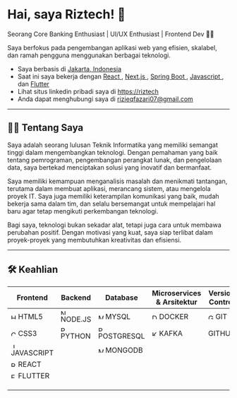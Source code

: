 <html lang="en">
 <head>
  <meta charset="utf-8"/>
  <meta content="width=device-width, initial-scale=1" name="viewport"/>
   <!-- Right Content -->
    <h1 class="text-[#c9d1d9] font-bold text-[18px] mb-2">
     Hai, saya Riztech!
     <span class="inline-block">
      👋
     </span>
    </h1>
    <p class="text-[#8b949e] text-[11px] mb-3">
     Seorang  Core Banking Enthusiast | UI/UX Enthusiast | Frontend Dev
     <span class="text-[#f0a500]">
      🧑‍💻
     </span>
    </p>
    <p class="mb-3">
     Saya berfokus pada pengembangan aplikasi web yang efisien, skalabel, dan ramah pengguna menggunakan berbagai teknologi.
    </p>
    <ul class="list-disc list-inside space-y-1 mb-4 text-[13px]">
     <li>
      <i class="fas fa-circle text-[#3fb68b] text-[8px] mr-1">
      </i>
      Saya berbasis di
      <a class="text-[#58a6ff] underline" href="#">
       Jakarta, Indonesia
      </a>
     </li>
     <li>
      <i class="fas fa-satellite-dish text-[#3fb68b] text-[8px] mr-1">
      </i>
      Saat ini saya bekerja dengan
      <a class="text-[#58a6ff] underline" href="#">
       React
      </a>
      ,
      <a class="text-[#58a6ff] underline" href="#">
       Next.js
      </a>
      ,
      <a class="text-[#58a6ff] underline" href="#">
       Spring Boot
      </a>
      ,
      <a class="text-[#58a6ff] underline" href="#">
       Javascript
      </a>
      , dan
      <a class="text-[#58a6ff] underline" href="#">
       Flutter
      </a>
     </li>
     <li>
      <i class="fas fa-desktop text-[#3fb68b] text-[8px] mr-1">
      </i>
       Lihat situs linkedin pribadi saya di
      <a class="text-[#58a6ff] underline" href="https://www.linkedin.com/in/rizieq-fazari-616140343/" target="_blank">
      https://riztech
      </a>
     </li>
     <li>
      <i class="fas fa-envelope text-[#3fb68b] text-[8px] mr-1">
      </i>
      Anda dapat menghubungi saya di
      <a class="text-[#58a6ff] underline" href="mailto:rizieqfazari07@gmail.com">
       rizieqfazari07@gmail.com
      </a>
     </li>
    </ul>
    <hr class="border-[#30363d] mb-3"/>
    <section class="mb-4">
     <h2 class="font-semibold text-[#c9d1d9] mb-2 flex items-center gap-2">
      <span>
       🧑‍💻
      </span>
      <span>
       Tentang Saya
      </span>
     </h2>
     <p class="text-[13px]">
    Saya adalah seorang lulusan Teknik Informatika yang memiliki semangat tinggi dalam
mengembangkan teknologi. Dengan pemahaman yang baik tentang pemrograman,
pengembangan perangkat lunak, dan pengelolaan data, saya bertekad menciptakan
solusi yang inovatif dan bermanfaat.
     </p>
     <p class="text-[13px]">
Saya memiliki kemampuan menganalisis masalah dan menikmati tantangan, terutama
dalam membuat aplikasi, merancang sistem, atau mengelola proyek IT. Saya juga
memiliki keterampilan komunikasi yang baik, mudah bekerja sama dalam tim, dan
selalu bersemangat untuk mempelajari hal baru agar tetap mengikuti perkembangan
teknologi.
     </p>
     <p class="text-[13px]">
Bagi saya, teknologi bukan sekadar alat, tetapi juga cara untuk membawa perubahan
positif. Dengan motivasi yang kuat, saya siap terlibat dalam proyek-proyek yang
membutuhkan kreativitas dan efisiensi.
     </p>
    </section>
    <hr class="border-[#30363d] mb-3"/>
    <section>
     <h2 class="font-semibold text-[#c9d1d9] mb-2 flex items-center gap-2">
      <span>
       🛠️
      </span>
      <span>
       Keahlian
      </span>
     </h2>
   <table class="w-full border border-[#30363d] text-[11px] text-[#8b949e] table-fixed">
      <thead>
       <tr class="border-b border-[#30363d]">
        <th class="border-r border-[#30363d] py-1 px-2 bg-[#0d1117] text-[#8b949e] font-normal">
         Frontend
        </th>
        <th class="border-r border-[#30363d] py-1 px-2 bg-[#0d1117] text-[#8b949e] font-normal">
         Backend
        </th>
        <th class="border-r border-[#30363d] py-1 px-2 bg-[#0d1117] text-[#8b949e] font-normal">
         Database
        </th>
        <th class="border-r border-[#30363d] py-1 px-2 bg-[#0d1117] text-[#8b949e] font-normal">
         Microservices &amp; Arsitektur
        </th>
        <th class="py-1 px-2 bg-[#0d1117] text-[#8b949e] font-normal">
         Version Control
        </th>
       </tr>
      </thead>
      <tbody>
       <tr class="border-b border-[#30363d]">
        <td class="border-r border-[#30363d] py-1 px-2">
         <span class="inline-flex items-center gap-1 bg-[#f06529] text-white text-[9px] font-semibold rounded px-1.5 py-[1px]">
          <img alt="HTML5 icon" class="inline-block" height="12" src="https://storage.googleapis.com/a1aa/image/b7745de7-c91b-4779-94fc-9d542aaa934c.jpg" width="12"/>
          HTML5
         </span>
        </td>
        <td class="border-r border-[#30363d] py-1 px-2">
         <span class="inline-flex items-center gap-1 bg-[#3c873a] text-white text-[9px] font-semibold rounded px-1.5 py-[1px]">
          <img alt="Node.js icon" class="inline-block" height="12" src="https://storage.googleapis.com/a1aa/image/737ed4df-25d2-4998-f734-2b987768f6bd.jpg" width="12"/>
          NODE.JS
         </span>
        </td>
        <td class="border-r border-[#30363d] py-1 px-2">
         <span class="inline-flex items-center gap-1 bg-[#4479a1] text-white text-[9px] font-semibold rounded px-1.5 py-[1px]">
          <img alt="MySQL icon" class="inline-block" height="12" src="https://storage.googleapis.com/a1aa/image/c24f99b5-5135-4289-eeca-9d9dc7221070.jpg" width="12"/>
          MYSQL
         </span>
        </td>
        <td class="border-r border-[#30363d] py-1 px-2">
         <span class="inline-flex items-center gap-1 bg-[#0db7ed] text-white text-[9px] font-semibold rounded px-1.5 py-[1px]">
          <img alt="Docker icon" class="inline-block" height="12" src="https://storage.googleapis.com/a1aa/image/88a7b12f-96a1-4c9d-adcd-7139890e86b3.jpg" width="12"/>
          DOCKER
         </span>
        </td>
        <td class="py-1 px-2">
         <span class="inline-flex items-center gap-1 bg-[#f05032] text-white text-[9px] font-semibold rounded px-1.5 py-[1px]">
          <img alt="Git icon" class="inline-block" height="12" src="https://storage.googleapis.com/a1aa/image/07e8f5b8-c289-4206-7876-5e5b6031fb8e.jpg" width="12"/>
          GIT
         </span>
        </td>
       </tr>
       <tr class="border-b border-[#30363d]">
        <td class="border-r border-[#30363d] py-1 px-2">
         <span class="inline-flex items-center gap-1 bg-[#264de4] text-white text-[9px] font-semibold rounded px-1.5 py-[1px]">
          <img alt="CSS3 icon" class="inline-block" height="12" src="https://storage.googleapis.com/a1aa/image/429d59f4-c403-4132-178a-7d9cd46b8ad9.jpg" width="12"/>
          CSS3
         </span>
        </td>
        <td class="border-r border-[#30363d] py-1 px-2">
         <span class="inline-flex items-center gap-1 bg-[#357a38] text-white text-[9px] font-semibold rounded px-1.5 py-[1px]">
          <img alt="Python icon" class="inline-block" height="12" src="https://storage.googleapis.com/a1aa/image/6e078b26-8e40-432c-7da9-257b8f8035cf.jpg" width="12"/>
          PYTHON
         </span>
        </td>
        <td class="border-r border-[#30363d] py-1 px-2">
         <span class="inline-flex items-center gap-1 bg-[#336791] text-white text-[9px] font-semibold rounded px-1.5 py-[1px]">
          <img alt="PostgreSQL icon" class="inline-block" height="12" src="https://storage.googleapis.com/a1aa/image/67344761-3d7a-417d-55ca-e185550b2a3f.jpg" width="12"/>
          POSTGRESQL
         </span>
        </td>
        <td class="border-r border-[#30363d] py-1 px-2">
         <span class="inline-flex items-center gap-1 bg-[#6e6e6e] text-white text-[9px] font-semibold rounded px-1.5 py-[1px]">
          <img alt="Kafka icon" class="inline-block" height="12" src="https://storage.googleapis.com/a1aa/image/41589b27-e99e-4a4a-8815-3b172fb083cc.jpg" width="12"/>
          KAFKA
         </span>
        </td>
        <td class="py-1 px-2">
         <span class="inline-flex items-center gap-1 bg-[#222222] text-white text-[9px] font-semibold rounded px-1.5 py-[1px]">
          <i class="fab fa-github">
          </i>
          GITHUB
         </span>
        </td>
       </tr>
       <tr class="border-b border-[#30363d]">
        <td class="border-r border-[#30363d] py-1 px-2">
         <span class="inline-flex items-center gap-1 bg-[#f7df1e] text-black text-[9px] font-semibold rounded px-1.5 py-[1px]">
          <img alt="JavaScript icon" class="inline-block" height="12" src="https://storage.googleapis.com/a1aa/image/eb105c10-b4bf-4b38-01bf-57de2c9f2c4b.jpg" width="12"/>
          JAVASCRIPT
         </span>
        </td>
        <td class="border-r border-[#30363d] py-1 px-2">
        </td>
        <td class="border-r border-[#30363d] py-1 px-2">
         <span class="inline-flex items-center gap-1 bg-[#4db33d] text-white text-[9px] font-semibold rounded px-1.5 py-[1px]">
          <img alt="MongoDB icon" class="inline-block" height="12" src="https://storage.googleapis.com/a1aa/image/e3ddb4f0-8e22-4b09-1730-baf6085c5637.jpg" width="12"/>
          MONGODB
         </span>
        </td>
       </tr>
       <tr class="border-b border-[#30363d]">
        <td class="border-r border-[#30363d] py-1 px-2">
         <span class="inline-flex items-center gap-1 bg-[#61dafb] text-black text-[9px] font-semibold rounded px-1.5 py-[1px]">
          <img alt="React icon" class="inline-block" height="12" src="https://storage.googleapis.com/a1aa/image/b74e3fb8-affc-4c43-6ec4-68020e13f11f.jpg" width="12"/>
          REACT
         </span>
        </td>
        <td class="border-r border-[#30363d] py-1 px-2">
        </td>
        <td class="border-r border-[#30363d] py-1 px-2">
        </td>
        <td class="border-r border-[#30363d] py-1 px-2">
        </td>
        <td class="py-1 px-2">
        </td>
       </tr>
       <tr class="border-b border-[#30363d]">
        <td class="border-r border-[#30363d] py-1 px-2">
         <span class="inline-flex items-center gap-1 bg-[#02569b] text-white text-[9px] font-semibold rounded px-1.5 py-[1px]">
          <img alt="Flutter icon" class="inline-block" height="12" src="https://storage.googleapis.com/a1aa/image/088cb47a-9594-4d2e-8018-8fe12d50c6c5.jpg" width="12"/>
          FLUTTER
         </span>
        </td>
        <td class="border-r border-[#30363d] py-1 px-2">
        </td>
        <td class="border-r border-[#30363d] py-1 px-2">
        </td>
        <td class="py-1 px-2">
        </td>
       </tr>
       <tr class="border-b border-[#30363d]">
        <td class="border-r border-[#30363d] py-1 px-2">
        </td>
        <td class="border-r border-[#30363d] py-1 px-2">
        </td>
        <td class="border-r border-[#30363d] py-1 px-2">
        </td>
        <td class="border-r border-[#30363d] py-1 px-2">
        </td>
        <td class="py-1 px-2">
        </td>
       </tr>
       <tr class="border-b border-[#30363d]">
        <td class="border-r border-[#30363d] py-1 px-2">
        </td>
        <td class="border-r border-[#30363d] py-1 px-2">
        </td>
        <td class="border-r border-[#30363d] py-1 px-2">
        </td>
        <td class="border-r border-[#30363d] py-1 px-2">
        </td>
        <td class="py-1 px-2">
        </td>
       </tr>
       <tr>
        <td class="border-r border-[#30363d] py-1 px-2">
        </td>
        <td class="border-r border-[#30363d] py-1 px-2">
        </td>
        <td class="border-r border-[#30363d] py-1 px-2">
        </td>
        <td class="py-1 px-2">
        </td>
       </tr>
      </tbody>
     </table>
    </section>
   </main>
  </div>
 </body>
</html>
